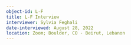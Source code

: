 ```yaml
---
object-id: L-F
title: L-F Interview
interviewer: Sylvia Feghali
date-interviewed: August 28, 2022
location: Zoom; Boulder, CO - Beirut, Lebanon
---
```

